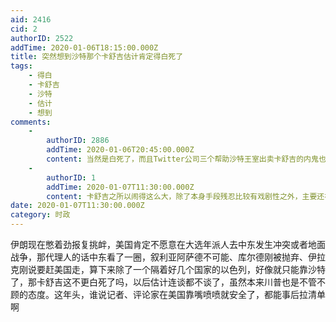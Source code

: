 ```yaml
---
aid: 2416
cid: 2
authorID: 2522
addTime: 2020-01-06T18:15:00.000Z
title: 突然想到沙特那个卡舒吉估计肯定得白死了
tags:
    - 得白
    - 卡舒吉
    - 沙特
    - 估计
    - 想到
comments:
    -
        authorID: 2886
        addTime: 2020-01-06T20:45:00.000Z
        content: 当然是白死了，而且Twitter公司三个帮助沙特王室出卖卡舒吉的内鬼也相安无事。
    -
        authorID: 1
        addTime: 2020-01-07T11:30:00.000Z
        content: 卡舒吉之所以闹得这么大，除了本身手段残忍比较有戏剧性之外，主要还在土耳其当时内外交困，正好找机会转移注意力，所以没有压下来。
date: 2020-01-07T11:30:00.000Z
category: 时政
---
```


伊朗现在憋着劲报复挑衅，美国肯定不愿意在大选年派人去中东发生冲突或者地面战争，那代理人的话中东看了一圈，叙利亚阿萨德不可能、库尔德刚被抛弃、伊拉克刚说要赶美国走，算下来除了一个隔着好几个国家的以色列，好像就只能靠沙特了，那卡舒吉这不更白死了吗，以后估计连谈都不谈了，虽然本来川普也是不管不顾的态度。这年头，谁说记者、评论家在美国靠嘴喷喷就安全了，都能事后拉清单啊
